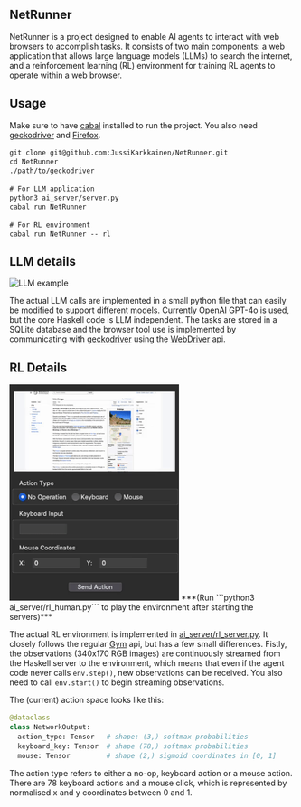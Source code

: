 ## NetRunner
NetRunner is a project designed to enable AI agents to interact with web browsers to accomplish tasks. 
It consists of two main components: a web application that allows large language models (LLMs) to 
search the internet, and a reinforcement learning (RL) environment for training RL agents 
to operate within a web browser.

## Usage
Make sure to have [cabal](https://www.haskell.org/cabal/) installed to run the project.
You also need [geckodriver](https://github.com/mozilla/geckodriver/releases) and [Firefox](https://www.mozilla.org/en-US/firefox/new/).

```
git clone git@github.com:JussiKarkkainen/NetRunner.git
cd NetRunner
./path/to/geckodriver

# For LLM application
python3 ai_server/server.py 
cabal run NetRunner

# For RL environment
cabal run NetRunner -- rl
```

## LLM details
<img src="/docs/llmtools_new.gif" alt="LLM example" width="400">

The actual LLM calls are implemented in a small python file that can easily be modified to support 
different models. Currently OpenAI GPT-4o is used, but the core Haskell code is LLM independent.
The tasks are stored in a SQLite database and the browser tool use is implemented by communicating
with [geckodriver](https://github.com/mozilla/geckodriver/releases) using the [WebDriver](https://www.w3.org/TR/webdriver2/)
api.


## RL Details
<img src="/docs/rlvideo_new.gif" alt="RL Env" width="300">
***(Run ```python3 ai_server/rl_human.py``` to play the environment after starting the servers)***

The actual RL environment is implemented in [ai_server/rl_server.py](/ai_server/rl_server.py). It closely follows
the regular [Gym](https://gymnasium.farama.org/index.html) api, but has a few small differences. Fistly, the observations
(340x170 RGB images) are continuously streamed from the Haskell server to the environment, which means that even if the agent code never
calls ```env.step()```, new observations can be received. You also need to call ```env.start()``` to begin streaming
observations. 

The (current) action space looks like this:
```python
@dataclass
class NetworkOutput:
  action_type: Tensor   # shape: (3,) softmax probabilities
  keyboard_key: Tensor  # shape (78,) softmax probabilities 
  mouse: Tensor         # shape (2,) sigmoid coordinates in [0, 1]
```

The action type refers to either a no-op, keyboard action or a mouse action. There are 78 keyboard actions and a mouse click, 
which is represented by normalised x and y coordinates between 0 and 1.
